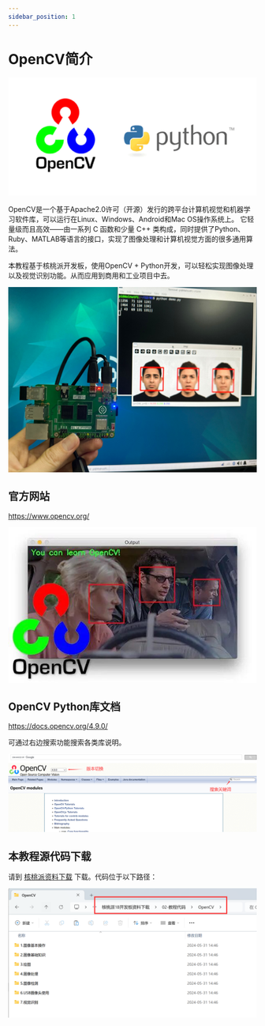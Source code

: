 ```yaml
---
sidebar_position: 1
---
```


# OpenCV简介

![intro](./img/intro/intro1.png)

OpenCV是一个基于Apache2.0许可（开源）发行的跨平台计算机视觉和机器学习软件库，可以运行在Linux、Windows、Android和Mac OS操作系统上。 它轻量级而且高效——由一系列 C 函数和少量 C++ 类构成，同时提供了Python、Ruby、MATLAB等语言的接口，实现了图像处理和计算机视觉方面的很多通用算法。

本教程基于核桃派开发板，使用OpenCV + Python开发，可以轻松实现图像处理以及视觉识别功能。从而应用到商用和工业项目中去。

![intro](./img/intro/intro1_1.png)

## 官方网站

https://www.opencv.org/

![intro](./img/intro/intro2.jpg)

## OpenCV Python库文档

https://docs.opencv.org/4.9.0/

可通过右边搜索功能搜索各类库说明。

![intro](./img/intro/intro3.png)

## 本教程源代码下载

请到 [核桃派资料下载](../intro/download.md) 下载。代码位于以下路径：

![intro](./img/intro/intro4.png)

